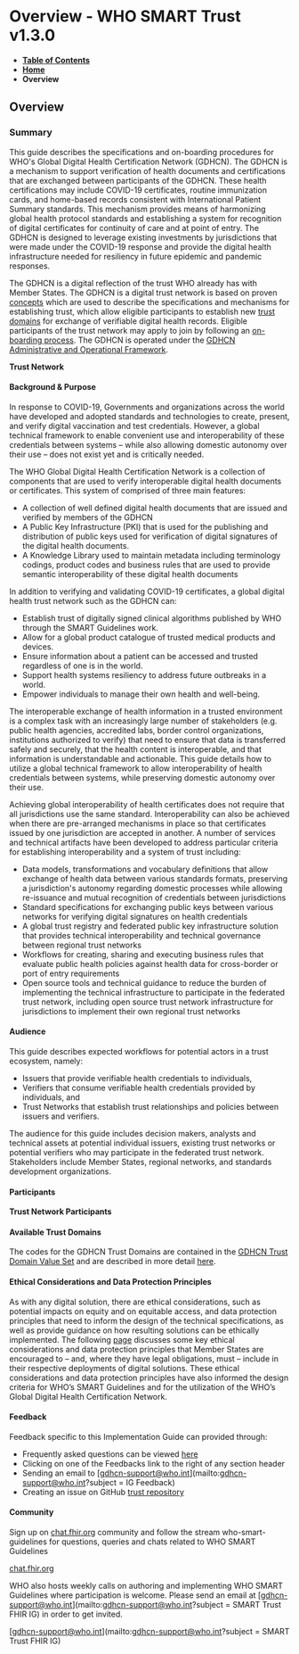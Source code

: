 # Overview - WHO SMART Trust v1.3.0

* [**Table of Contents**](toc.md)
* [**Home**](index.md)
* **Overview**

## Overview

### Summary

 This guide describes the specifications and on-boarding procedures for WHO's Global Digital Health Certification Network (GDHCN). The GDHCN is a mechanism to support verification of health documents and certifications that are exchanged between participants of the GDHCN. These health certifications may include COVID-19 certificates, routine immunization cards, and home-based records consistent with International Patient Summary standards. This mechanism provides means of harmonizing global health protocol standards and establishing a system for recognition of digital certificates for continuity of care and at point of entry. The GDHCN is designed to leverage existing investments by jurisdictions that were made under the COVID-19 response and provide the digital health infrastructure needed for resiliency in future epidemic and pandemic responses. 

 The GDHCN is a digital reflection of the trust WHO already has with Member States. The GDHCN is a digital trust network is based on proven [concepts](concepts.md) which are used to describe the specifications and mechanisms for establishing trust, which allow eligible participants to establish new [trust domains](concepts.md#trust-domain) for exchange of verifiable digital health records. Eligible participants of the trust network may apply to join by following an [on-boarding process](concepts_onboarding.md). The GDHCN is operated under the [GDHCN Administrative and Operational Framework](GDHCN_Administrative_and_Operational_Framework.pdf). 

**Trust Network**

#### Background & Purpose

 In response to COVID-19, Governments and organizations across the world have developed and adopted standards and technologies to create, present, and verify digital vaccination and test credentials. However, a global technical framework to enable convenient use and interoperability of these credentials between systems – while also allowing domestic autonomy over their use – does not exist yet and is critically needed. 

 The WHO Global Digital Health Certification Network is a collection of components that are used to verify interoperable digital health documents or certificates. This system of comprised of three main features: 

* A collection of well defined digital health documents that are issued and verified by members of the GDHCN 
* A Public Key Infrastructure (PKI) that is used for the publishing and distribution of public keys used for verification of digital signatures of the digital health documents. 
* A Knowledge Library used to maintain metadata including terminology codings, product codes and business rules that are used to provide semantic interoperability of these digital health documents

In addition to verifying and validating COVID-19 certificates, a global digital health trust network such as the GDHCN can:

* Establish trust of digitally signed clinical algorithms published by WHO through the SMART Guidelines work.
* Allow for a global product catalogue of trusted medical products and devices.
* Ensure information about a patient can be accessed and trusted regardless of one is in the world.
* Support health systems resiliency to address future outbreaks in a world.
* Empower individuals to manage their own health and well-being.

The interoperable exchange of health information in a trusted environment is a complex task with an increasingly large number of stakeholders (e.g. public health agencies, accredited labs, border control organizations, institutions authorized to verify) that need to ensure that data is transferred safely and securely, that the health content is interoperable, and that information is understandable and actionable. This guide details how to utilize a global technical framework to allow interoperability of health credentials between systems, while preserving domestic autonomy over their use. 

Achieving global interoperability of health certificates does not require that all jurisdictions use the same standard. Interoperability can also be achieved when there are pre-arranged mechanisms in place so that certificates issued by one jurisdiction are accepted in another. A number of services and technical artifacts have been developed to address particular criteria for establishing interoperability and a system of trust including:

* Data models, transformations and vocabulary definitions that allow exchange of health data between various standards formats, preserving a jurisdiction's autonomy regarding domestic processes while allowing re-issuance and mutual recognition of credentials between jurisdictions
* Standard specifications for exchanging public keys between various networks for verifying digital signatures on health credentials
* A global trust registry and federated public key infrastructure solution that provides technical interoperability and technical governance between regional trust networks
* Workflows for creating, sharing and executing business rules that evaluate public health policies against health data for cross-border or port of entry requirements
* Open source tools and technical guidance to reduce the burden of implementing the technical infrastructure to participate in the federated trust network, including open source trust network infrastructure for jurisdictions to implement their own regional trust networks

#### Audience

This guide describes expected workflows for potential actors in a trust ecosystem, namely:

* Issuers that provide verifiable health credentials to individuals,
* Verifiers that consume verifiable health credentials provided by individuals, and
* Trust Networks that establish trust relationships and policies between issuers and verifiers.

The audience for this guide includes decision makers, analysts and technical assets at potential individual issuers, existing trust networks or potential verifiers who may participate in the federated trust network. Stakeholders include Member States, regional networks, and standards development organizations.

#### Participants

**Trust Network Participants**

#### Available Trust Domains

The codes for the GDHCN Trust Domains are contained in the [GDHCN Trust Domain Value Set](ValueSet-Domains.md) and are described in more detail [here](trust_domains.md). 

#### Ethical Considerations and Data Protection Principles

As with any digital solution, there are ethical considerations, such as potential impacts on equity and on equitable access, and data protection principles that need to inform the design of the technical specifications, as well as provide guidance on how resulting solutions can be ethically implemented. The following [page](ethical_principles.md) discusses some key ethical considerations and data protection principles that Member States are encouraged to – and, where they have legal obligations, must – include in their respective deployments of digital solutions. These ethical considerations and data protection principles have also informed the design criteria for WHO’s SMART Guidelines and for the utilization of the WHO’s Global Digital Health Certification Network. 

#### Feedback

 Feedback specific to this Implementation Guide can provided through: 

* Frequently asked questions can be viewed [here](faq.md)
* Clicking on one of the Feedbacks link to the right of any section header
* Sending an email to [gdhcn-support@who.int](mailto:gdhcn-support@who.int?subject = IG Feedback)
* Creating an issue on GitHub [trust repository](https://github.com/WorldHealthOrganization/trust)

#### Community

Sign up on [chat.fhir.org](https://chat.fhir.org/) community and follow the stream who-smart-guidelines for questions, queries and chats related to WHO SMART Guidelines

[chat.fhir.org](https://chat.fhir.org/)

WHO also hosts weekly calls on authoring and implementing WHO SMART Guidelines where participation is welcome. Please send an email at [gdhcn-support@who.int](mailto:gdhcn-support@who.int?subject = SMART Trust FHIR IG) in order to get invited.

[gdhcn-support@who.int](mailto:gdhcn-support@who.int?subject = SMART Trust FHIR IG)

